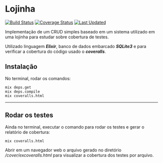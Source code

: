 # Lojinha

[![Build Status](https://github.com/mhoffnn/lojinha/actions/workflows/elixir_test.yml/badge.svg)](https://github.com/mhoffnn/lojinha/actions)
[![Coverage Status](https://coveralls.io/repos/mhoffnn/lojinha/badge.svg?branch=master)](https://coveralls.io/r/mhoffnn/lojinha?branch=master)
[![Last Updated](https://img.shields.io/github/last-commit/mhoffnn/lojinha.svg)](https://github.com/mhoffnn/lojinha/commits/master)


Implementação de um CRUD simples baseado em um sistema utilizado em uma lojinha para estudar sobre cobertura de testes.

Utilizado linguagem ***Elixir***, banco de dados embarcado ***SQLite3*** e para verificar a cobertura do código usado o ***coveralls***.

## Instalação

No terminal, rodar os comandos: 

```properties
mix deps.get
mix deps.compile
mix coveralls.html
```

---
## Rodar os testes

Ainda no terminal, executar o comando para rodar os testes e gerar o relatório de cobertura:

```properties
mix coveralls.html
```
Abrir em um navegador web o arquivo gerado no diretório */cover/excoveralls.html* para visualizar a cobertura dos testes por arquivo.

